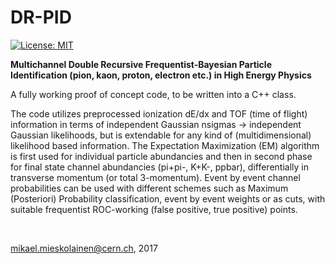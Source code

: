 # DR-PID

[![License: MIT](https://img.shields.io/badge/License-MIT-yellow.svg)](https://opensource.org/licenses/MIT)

<b> Multichannel Double Recursive Frequentist-Bayesian Particle Identification (pion, kaon, proton, electron etc.) in High Energy Physics </b>

A fully working proof of concept code, to be written into a C++ class.
<br/>

The code utilizes preprocessed ionization dE/dx and TOF (time of flight) information in terms of independent Gaussian nsigmas -> independent Gaussian likelihoods, but is extendable for any kind of (multidimensional) likelihood based information. The Expectation Maximization (EM) algorithm is first used for individual particle abundancies and then in second phase for final state channel abundancies (pi+pi-, K+K-, ppbar), differentially in transverse momentum (or total 3-momentum). Event by event channel probabilities can be used with different schemes such as Maximum (Posteriori) Probability classification, event by event weights or as cuts, with suitable frequentist ROC-working (false positive, true positive) points.

<br/>

mikael.mieskolainen@cern.ch, 2017
